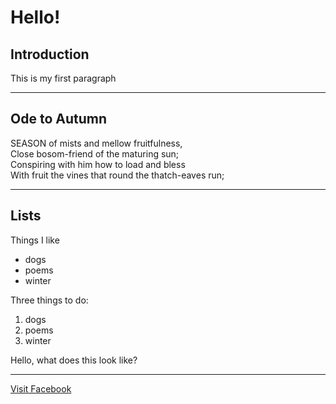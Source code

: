 <h1> Hello! </h1>
<h2> Introduction </h2>
<p>This is my first paragraph </p>
<hr>
<h2>Ode to Autumn</h2>
<p>
 SEASON of mists and mellow fruitfulness,<br>
 Close bosom-friend of the maturing sun;<br>
 Conspiring with him how to load and bless<br>
 With fruit the vines that round the thatch-eaves run;
</p>
<hr>
<h2>Lists</h2>
<p> Things I like </p> 
 <ul>
 <li>dogs</li>
 <li>poems</li>
 <li>winter</li>
 </ul>
 
 <p> Three things to do: </p>
 
 <ol>
 <li>dogs</li>
 <li>poems</li>
 <li>winter</li>
 </ol>
 
 <p>Hello, what does this look like?</p>
<hr>
<a href="https://www.facebook.com/">Visit Facebook</a>
